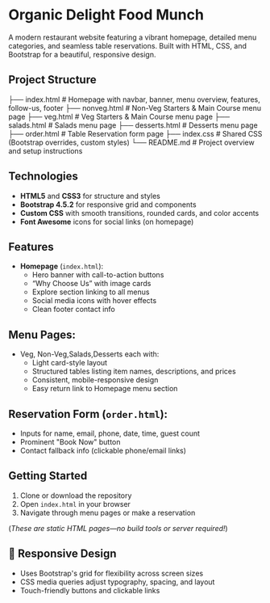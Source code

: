 # Organic Delight Food Munch 

A modern restaurant website featuring a vibrant homepage, detailed menu categories, and seamless table reservations. Built with HTML, CSS, and Bootstrap for a beautiful, responsive design.


##  Project Structure

├── index.html # Homepage with navbar, banner, menu overview, features, follow-us, footer
├── nonveg.html # Non-Veg Starters & Main Course menu page
├── veg.html # Veg Starters & Main Course menu page
├── salads.html # Salads menu page
├── desserts.html # Desserts menu page
├── order.html # Table Reservation form page
├── index.css # Shared CSS (Bootstrap overrides, custom styles)
└── README.md # Project overview and setup instructions


##  Technologies

- **HTML5** and **CSS3** for structure and styles  
- **Bootstrap 4.5.2** for responsive grid and components  
- **Custom CSS** with smooth transitions, rounded cards, and color accents  
- **Font Awesome** icons for social links (on homepage)

##  Features

- **Homepage** (`index.html`):  
  - Hero banner with call-to-action buttons  
  - “Why Choose Us” with image cards  
  - Explore section linking to all menus  
  - Social media icons with hover effects  
  - Clean footer contact info

## Menu Pages:  
  - Veg, Non-Veg,Salads,Desserts each with:  
    - Light card-style layout  
    - Structured tables listing item names, descriptions, and prices  
    - Consistent, mobile-responsive design  
    - Easy return link to Homepage menu section

## Reservation Form (`order.html`):  
  - Inputs for name, email, phone, date, time, guest count  
  - Prominent "Book Now" button  
  - Contact fallback info (clickable phone/email links)


## Getting Started

1. Clone or download the repository  
2. Open `index.html` in your browser  
3. Navigate through menu pages or make a reservation

(*These are static HTML pages—no build tools or server required!*)


## 📱 Responsive Design
- Uses Bootstrap's grid for flexibility across screen sizes  
- CSS media queries adjust typography, spacing, and layout  
- Touch-friendly buttons and clickable links


